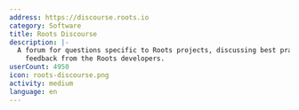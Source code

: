 ```yaml
---
address: https://discourse.roots.io
category: Software
title: Roots Discourse
description: |-
  A forum for questions specific to Roots projects, discussing best practices, and getting
    feedback from the Roots developers.
userCount: 4950
icon: roots-discourse.png
activity: medium
language: en
---
```

